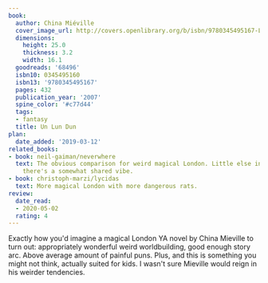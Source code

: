 ```yaml
---
book:
  author: China Miéville
  cover_image_url: http://covers.openlibrary.org/b/isbn/9780345495167-L.jpg
  dimensions:
    height: 25.0
    thickness: 3.2
    width: 16.1
  goodreads: '68496'
  isbn10: 0345495160
  isbn13: '9780345495167'
  pages: 432
  publication_year: '2007'
  spine_color: '#c77d44'
  tags:
  - fantasy
  title: Un Lun Dun
plan:
  date_added: '2019-03-12'
related_books:
- book: neil-gaiman/neverwhere
  text: The obvious comparison for weird magical London. Little else in common, but
    there's a somewhat shared vibe.
- book: christoph-marzi/lycidas
  text: More magical London with more dangerous rats.
review:
  date_read:
  - 2020-05-02
  rating: 4
---
```


Exactly how you'd imagine a magical London YA novel by China Mieville to turn out: appropriately wonderful weird
worldbuilding, good enough story arc. Above average amount of painful puns. Plus, and this is something you might not
think, actually suited for kids. I wasn't sure Mieville would reign in his weirder tendencies.
